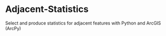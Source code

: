 # Adjacent-Statistics
Select and produce statistics for adjacent features with Python and ArcGIS (ArcPy)
